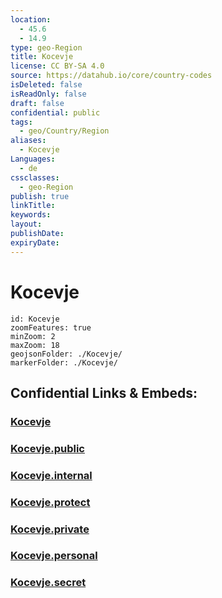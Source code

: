 ```yaml
---
location:
  - 45.6
  - 14.9
type: geo-Region
title: Kocevje
license: CC BY-SA 4.0
source: https://datahub.io/core/country-codes
isDeleted: false
isReadOnly: false
draft: false
confidential: public
tags:
  - geo/Country/Region
aliases:
  - Kocevje
Languages:
  - de
cssclasses:
  - geo-Region
publish: true
linkTitle:
keywords:
layout:
publishDate:
expiryDate:
---
```


# Kocevje

```leaflet
id: Kocevje
zoomFeatures: true 
minZoom: 2 
maxZoom: 18
geojsonFolder: ./Kocevje/
markerFolder: ./Kocevje/
```


## Confidential Links & Embeds: 

### [Kocevje](/_Standards/Earth/Continent/Europe/Europe~Central/Slovenia/Regions~Slovenia/Jugovzhodna_Slovenija/counties~Jugovzhodna_Slovenija/Kocevje.md) 

### [Kocevje.public](/_public/Earth/Continent/Europe/Europe~Central/Slovenia/Regions~Slovenia/Jugovzhodna_Slovenija/counties~Jugovzhodna_Slovenija/Kocevje.public.md) 

### [Kocevje.internal](/_internal/Earth/Continent/Europe/Europe~Central/Slovenia/Regions~Slovenia/Jugovzhodna_Slovenija/counties~Jugovzhodna_Slovenija/Kocevje.internal.md) 

### [Kocevje.protect](/_protect/Earth/Continent/Europe/Europe~Central/Slovenia/Regions~Slovenia/Jugovzhodna_Slovenija/counties~Jugovzhodna_Slovenija/Kocevje.protect.md) 

### [Kocevje.private](/_private/Earth/Continent/Europe/Europe~Central/Slovenia/Regions~Slovenia/Jugovzhodna_Slovenija/counties~Jugovzhodna_Slovenija/Kocevje.private.md) 

### [Kocevje.personal](/_personal/Earth/Continent/Europe/Europe~Central/Slovenia/Regions~Slovenia/Jugovzhodna_Slovenija/counties~Jugovzhodna_Slovenija/Kocevje.personal.md) 

### [Kocevje.secret](/_secret/Earth/Continent/Europe/Europe~Central/Slovenia/Regions~Slovenia/Jugovzhodna_Slovenija/counties~Jugovzhodna_Slovenija/Kocevje.secret.md)


